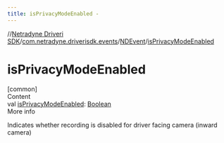 ```yaml
---
title: isPrivacyModeEnabled -
---
```

//[Netradyne Driveri SDK](../../index.md)/[com.netradyne.driverisdk.events](../index.md)/[NDEvent](index.md)/[isPrivacyModeEnabled](is-privacy-mode-enabled.md)



# isPrivacyModeEnabled  
[common]  
Content  
val [isPrivacyModeEnabled](is-privacy-mode-enabled.md): [Boolean](https://kotlinlang.org/api/latest/jvm/stdlib/kotlin/-boolean/index.html)  
More info  


Indicates whether recording is disabled for driver facing camera (inward camera)

  



